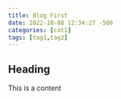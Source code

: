 ```yaml
---
title: Blog First
date: 2022-10-08 12:34:27 -500
categories: [cat1]
tags: [tag1,tag2]
---
```


## Heading
This is a content
